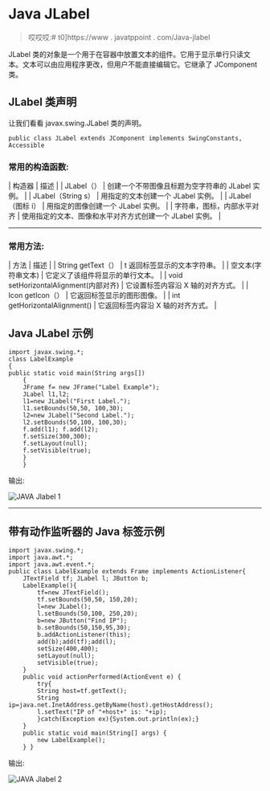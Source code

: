 # Java JLabel

> 哎哎哎:# t0]https://www . javatppoint . com/Java-jlabel

JLabel 类的对象是一个用于在容器中放置文本的组件。它用于显示单行只读文本。文本可以由应用程序更改，但用户不能直接编辑它。它继承了 JComponent 类。

## JLabel 类声明

让我们看看 javax.swing.JLabel 类的声明。

```
public class JLabel extends JComponent implements SwingConstants, Accessible

```

### 常用的构造函数:

| 构造器 | 描述 |
| JLabel（） | 创建一个不带图像且标题为空字符串的 JLabel 实例。 |
| JLabel（String s） | 用指定的文本创建一个 JLabel 实例。 |
| JLabel（图标 i） | 用指定的图像创建一个 JLabel 实例。 |
| 字符串，图标，内部水平对齐 | 使用指定的文本、图像和水平对齐方式创建一个 JLabel 实例。 |

* * *

### 常用方法:

| 方法 | 描述 |
| String getText（） | t 返回标签显示的文本字符串。 |
| 空文本(字符串文本) | 它定义了该组件将显示的单行文本。 |
| void setHorizontalAlignment(内部对齐) | 它设置标签内容沿 X 轴的对齐方式。 |
| Icon getIcon（） | 它返回标签显示的图形图像。 |
| int getHorizontalAlignment() | 它返回标签内容沿 X 轴的对齐方式。 |

## Java JLabel 示例

```
import javax.swing.*;
class LabelExample
{
public static void main(String args[])
    {
    JFrame f= new JFrame("Label Example");
    JLabel l1,l2;
    l1=new JLabel("First Label.");
    l1.setBounds(50,50, 100,30);
    l2=new JLabel("Second Label.");
    l2.setBounds(50,100, 100,30);
    f.add(l1); f.add(l2);
    f.setSize(300,300);
    f.setLayout(null);
    f.setVisible(true);
    }
    }

```

输出:

![JAVA Jlabel 1](../Images/b43f59226ce283863b3e4878b8662106.png)

* * *

## 带有动作监听器的 Java 标签示例

```
import javax.swing.*;
import java.awt.*;
import java.awt.event.*;
public class LabelExample extends Frame implements ActionListener{
	JTextField tf; JLabel l; JButton b;
	LabelExample(){
		tf=new JTextField();
		tf.setBounds(50,50, 150,20);
		l=new JLabel();
		l.setBounds(50,100, 250,20);	
		b=new JButton("Find IP");
		b.setBounds(50,150,95,30);
		b.addActionListener(this);	
		add(b);add(tf);add(l);	
		setSize(400,400);
		setLayout(null);
		setVisible(true);
	}
	public void actionPerformed(ActionEvent e) {
		try{
		String host=tf.getText();
		String ip=java.net.InetAddress.getByName(host).getHostAddress();
		l.setText("IP of "+host+" is: "+ip);
		}catch(Exception ex){System.out.println(ex);}
	}
	public static void main(String[] args) {
		new LabelExample();
	} }

```

输出:

![JAVA Jlabel 2](../Images/f0e6ee75313704f4237e6e7549e49d06.png)